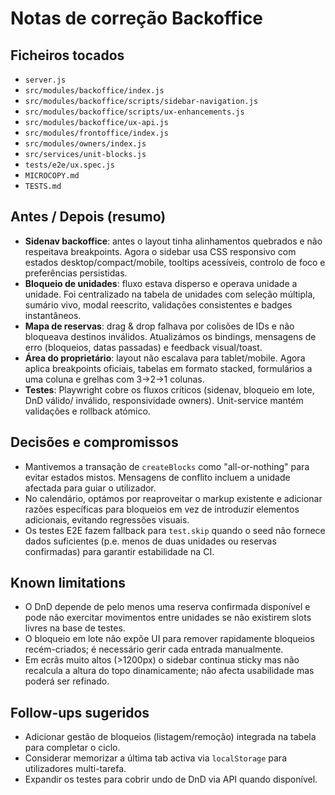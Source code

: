 # Notas de correção Backoffice

## Ficheiros tocados
- `server.js`
- `src/modules/backoffice/index.js`
- `src/modules/backoffice/scripts/sidebar-navigation.js`
- `src/modules/backoffice/scripts/ux-enhancements.js`
- `src/modules/backoffice/ux-api.js`
- `src/modules/frontoffice/index.js`
- `src/modules/owners/index.js`
- `src/services/unit-blocks.js`
- `tests/e2e/ux.spec.js`
- `MICROCOPY.md`
- `TESTS.md`

## Antes / Depois (resumo)
- **Sidenav backoffice**: antes o layout tinha alinhamentos quebrados e não respeitava breakpoints. Agora o sidebar usa CSS responsivo com estados desktop/compact/mobile, tooltips acessíveis, controlo de foco e preferências persistidas.
- **Bloqueio de unidades**: fluxo estava disperso e operava unidade a unidade. Foi centralizado na tabela de unidades com seleção múltipla, sumário vivo, modal reescrito, validações consistentes e badges instantâneos.
- **Mapa de reservas**: drag & drop falhava por colisões de IDs e não bloqueava destinos inválidos. Atualizámos os bindings, mensagens de erro (bloqueios, datas passadas) e feedback visual/toast.
- **Área do proprietário**: layout não escalava para tablet/mobile. Agora aplica breakpoints oficiais, tabelas em formato stacked, formulários a uma coluna e grelhas com 3→2→1 colunas.
- **Testes**: Playwright cobre os fluxos críticos (sidenav, bloqueio em lote, DnD válido/ inválido, responsividade owners). Unit-service mantém validações e rollback atómico.

## Decisões e compromissos
- Mantivemos a transação de `createBlocks` como "all-or-nothing" para evitar estados mistos. Mensagens de conflito incluem a unidade afectada para guiar o utilizador.
- No calendário, optámos por reaproveitar o markup existente e adicionar razões específicas para bloqueios em vez de introduzir elementos adicionais, evitando regressões visuais.
- Os testes E2E fazem fallback para `test.skip` quando o seed não fornece dados suficientes (p.e. menos de duas unidades ou reservas confirmadas) para garantir estabilidade na CI.

## Known limitations
- O DnD depende de pelo menos uma reserva confirmada disponível e pode não exercitar movimentos entre unidades se não existirem slots livres na base de testes.
- O bloqueio em lote não expõe UI para remover rapidamente bloqueios recém-criados; é necessário gerir cada entrada manualmente.
- Em ecrãs muito altos (>1200px) o sidebar continua sticky mas não recalcula a altura do topo dinamicamente; não afecta usabilidade mas poderá ser refinado.

## Follow-ups sugeridos
- Adicionar gestão de bloqueios (listagem/remoção) integrada na tabela para completar o ciclo.
- Considerar memorizar a última tab activa via `localStorage` para utilizadores multi-tarefa.
- Expandir os testes para cobrir undo de DnD via API quando disponível.
